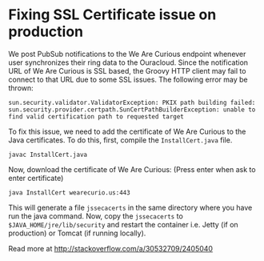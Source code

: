 # Fixing SSL Certificate issue on production

We post PubSub notifications to the We Are Curious endpoint whenever user synchronizes their ring data to the Ouracloud.
Since the notification URL of We Are Curious is SSL based, the Groovy HTTP client may fail to connect to that URL due
to some SSL issues. The following error may be thrown:

```
sun.security.validator.ValidatorException: PKIX path building failed: sun.security.provider.certpath.SunCertPathBuilderException: unable to find valid certification path to requested target
```

To fix this issue, we need to add the certificate of We Are Curious to the Java certificates. To do this, first, compile
the `InstallCert.java` file.

```
javac InstallCert.java
```

Now, download the certificate of We Are Curious: (Press enter when ask to enter certificate)

```
java InstallCert wearecurio.us:443
```

This will generate a file `jssecacerts` in the same directory where you have run the java command. Now, copy the `jssecacerts`
to `$JAVA_HOME/jre/lib/security` and restart the container i.e. Jetty (if on production) or Tomcat (if running locally).

Read more at http://stackoverflow.com/a/30532709/2405040
